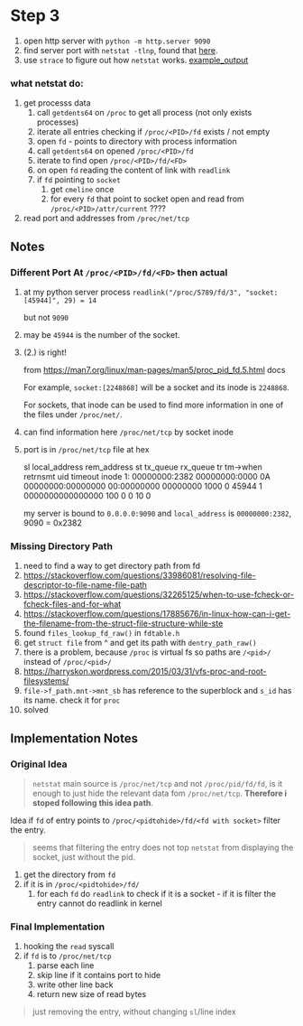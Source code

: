 # Step 3
1. open http server with `python -m http.server 9090`
2. find server port with `netstat -tlnp`, found that [here](https://superuser.com/questions/529830/get-a-list-of-open-ports-in-linux).
3. use `strace` to figure out how `netstat` works. [example_output](./netstat_trace.txt)

### what netstat do:
1. get processs data
   1. call `getdents64` on `/proc` to get all process (not only exists processes)
   2. iterate all entries checking if `/proc/<PID>/fd` exists / not empty
   3. open `fd` - points to directory with process information
   4. call `getdents64` on opened `/proc/<PID>/fd`
   5. iterate to find open `/proc/<PID>/fd/<FD>`
   6. on open `fd` reading the content of link with `readlink`
   7. if `fd` pointing to `socket` 
      1. get `cmeline` once
      2. for every `fd` that point to socket open and read from `/proc/<PID>/attr/current` ???? 
2. read port and addresses from `/proc/net/tcp`



## Notes

### Different Port At `/proc/<PID>/fd/<FD>` then actual

1. at my python server process
   `readlink("/proc/5789/fd/3", "socket:[45944]", 29) = 14`

   but not `9090`

2. may be `45944` is the number of the socket. 
3. (2.) is right!
   
   from https://man7.org/linux/man-pages/man5/proc_pid_fd.5.html docs
   
   For example, `socket:[2248868]` will be a socket and its
   inode is `2248868`.

   For sockets, that inode can be used to
   find more information in one of the files under `/proc/net/`.
4. can find information here `/proc/net/tcp` by socket inode
5. port is in `/proc/net/tcp` file at hex

   sl  local_address rem_address   st tx_queue rx_queue tr tm->when retrnsmt   uid  timeout inode
   1: 00000000:2382 00000000:0000 0A 00000000:00000000 00:00000000 00000000  1000        0 45944 1 0000000000000000 100 0 0 10 0

   my server is bound to `0.0.0.0:9090` and `local_address` is `00000000:2382`, 9090 = 0x2382


### Missing Directory Path 
1. need to find a way to get directory path from fd
2. https://stackoverflow.com/questions/33986081/resolving-file-descriptor-to-file-name-file-path
3. https://stackoverflow.com/questions/32265125/when-to-use-fcheck-or-fcheck-files-and-for-what
4. https://stackoverflow.com/questions/17885676/in-linux-how-can-i-get-the-filename-from-the-struct-file-structure-while-ste
5. found `files_lookup_fd_raw()` in `fdtable.h`
6. get `struct file` from ^ and get its path with `dentry_path_raw()`
7. there is a problem, because `/proc` is virtual fs so paths are `/<pid>/` instead of `/proc/<pid>/`
8. https://harryskon.wordpress.com/2015/03/31/vfs-proc-and-root-filesystems/
9. `file->f_path.mnt->mnt_sb` has reference to the superblock and `s_id` has its name. check it for `proc`
10. solved



## Implementation Notes

### Original Idea
> `netstat` main source is `/proc/net/tcp` and not `/proc/pid/fd/fd`, is it 
> enough to just hide the relevant data fom `/proc/net/tcp`. 
> **Therefore i stoped following this idea path**.
 
Idea
if `fd` of entry points to `/proc/<pidtohide>/fd/<fd with socket>` filter the entry.
> seems that filtering the entry does not top `netstat` from displaying the socket, just without the pid.


1. get the directory from `fd`
2. if it is in `/proc/<pidtohide>/fd/`
   1.  for each `fd` do `readlink` to check if it is a socket - if it is filter the entry
         cannot do readlink in kernel

### Final Implementation
1. hooking the `read` syscall 
2. if `fd` is to `/proc/net/tcp`
   1. parse each line
   2. skip line if it contains port to hide
   3. write other line back
   4. return new size of read bytes

> just removing the entry, without changing `sl`/line index